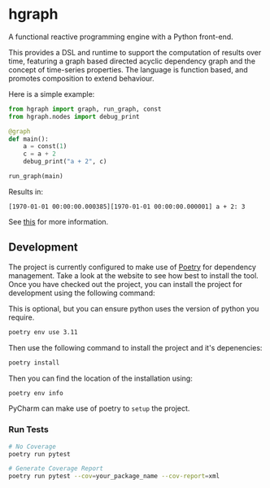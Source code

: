 # hgraph
A functional reactive programming engine with a Python front-end.

This provides a DSL and runtime to support the computation of results over time, featuring
a graph based directed acyclic dependency graph and the concept of time-series properties.
The language is function based, and promotes composition to extend behaviour.

Here is a simple example:

```python
from hgraph import graph, run_graph, const
from hgraph.nodes import debug_print

@graph
def main():
    a = const(1)
    c = a + 2
    debug_print("a + 2", c)

run_graph(main)
```
Results in:
```
[1970-01-01 00:00:00.000385][1970-01-01 00:00:00.000001] a + 2: 3
```

See [this](https://hgraph.readthedocs.io/en/latest/) for more information.

## Development

The project is currently configured to make use of [Poetry](https://python-poetry.org) for dependency management. 
Take a look at the website to see how best to install the tool.
Once you have checked out the project, you can install the project for development using the following command:

This is optional, but you can ensure python uses the version of python you require.

```bash
poetry env use 3.11
```

Then use the following command to install the project and it's depenencies:

```bash
poetry install
```

Then you can find the location of the installation using:

```bash
poetry env info
```

PyCharm can make use of poetry to ``setup`` the project.

### Run Tests

```bash
# No Coverage
poetry run pytest
```

```bash
# Generate Coverage Report
poetry run pytest --cov=your_package_name --cov-report=xml
```
